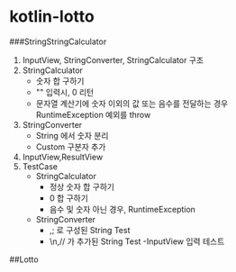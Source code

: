 # kotlin-lotto

###StringStringCalculator

1. InputView, StringConverter, StringCalculator 구조
2. StringCalculator
    - 숫자 합 구하기
    - "" 입력시, 0 리턴
    - 문자열 계산기에 숫자 이외의 값 또는 음수를 전달하는 경우 RuntimeException 예외를 throw
3. StringConverter
    - String 에서 숫자 분리
    - Custom 구분자 추가
4. InputView,ResultView
5. TestCase 
    - StringCalculator
        - 정상 숫자 합 구하기 
        - 0 합 구하기 
        - 음수 및 숫자 아닌 경우, RuntimeException
    - StringConverter
        - ,; 로 구성된 String Test
        - \n,// 가 추가된 String Test
    -InputView 입력 테스트
    
##Lotto
